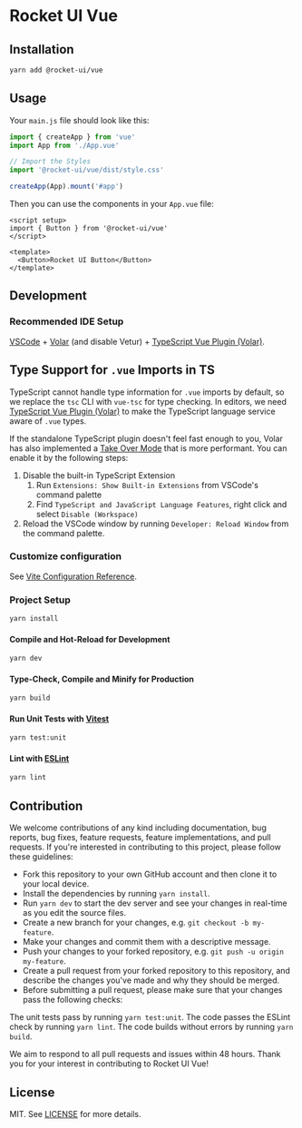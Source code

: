 # Rocket UI Vue

## Installation

```sh
yarn add @rocket-ui/vue
```

## Usage

Your `main.js` file should look like this:

```js
import { createApp } from 'vue'
import App from './App.vue'

// Import the Styles
import '@rocket-ui/vue/dist/style.css'

createApp(App).mount('#app')
```

Then you can use the components in your `App.vue` file:

```vue
<script setup>
import { Button } from '@rocket-ui/vue'
</script>

<template>
  <Button>Rocket UI Button</Button>
</template>
```

## Development

### Recommended IDE Setup

[VSCode](https://code.visualstudio.com/) + [Volar](https://marketplace.visualstudio.com/items?itemName=Vue.volar) (and disable Vetur) + [TypeScript Vue Plugin (Volar)](https://marketplace.visualstudio.com/items?itemName=Vue.vscode-typescript-vue-plugin).

## Type Support for `.vue` Imports in TS

TypeScript cannot handle type information for `.vue` imports by default, so we replace the `tsc` CLI with `vue-tsc` for type checking. In editors, we need [TypeScript Vue Plugin (Volar)](https://marketplace.visualstudio.com/items?itemName=Vue.vscode-typescript-vue-plugin) to make the TypeScript language service aware of `.vue` types.

If the standalone TypeScript plugin doesn't feel fast enough to you, Volar has also implemented a [Take Over Mode](https://github.com/johnsoncodehk/volar/discussions/471#discussioncomment-1361669) that is more performant. You can enable it by the following steps:

1. Disable the built-in TypeScript Extension
    1) Run `Extensions: Show Built-in Extensions` from VSCode's command palette
    2) Find `TypeScript and JavaScript Language Features`, right click and select `Disable (Workspace)`
2. Reload the VSCode window by running `Developer: Reload Window` from the command palette.

### Customize configuration

See [Vite Configuration Reference](https://vitejs.dev/config/).

### Project Setup

```sh
yarn install
```

#### Compile and Hot-Reload for Development

```sh
yarn dev
```

#### Type-Check, Compile and Minify for Production

```sh
yarn build
```

#### Run Unit Tests with [Vitest](https://vitest.dev/)

```sh
yarn test:unit
```

#### Lint with [ESLint](https://eslint.org/)

```sh
yarn lint
```

## Contribution

We welcome contributions of any kind including documentation, bug reports, bug fixes, feature requests, feature implementations, and pull requests. If you're interested in contributing to this project, please follow these guidelines:

- Fork this repository to your own GitHub account and then clone it to your local device.
- Install the dependencies by running `yarn install`.
- Run `yarn dev` to start the dev server and see your changes in real-time as you edit the source files.
- Create a new branch for your changes, e.g. `git checkout -b my-feature`.
- Make your changes and commit them with a descriptive message.
- Push your changes to your forked repository, e.g. `git push -u origin my-feature`.
- Create a pull request from your forked repository to this repository, and describe the changes you've made and why they should be merged.
- Before submitting a pull request, please make sure that your changes pass the following checks:

The unit tests pass by running `yarn test:unit`.
The code passes the ESLint check by running `yarn lint`.
The code builds without errors by running `yarn build`.

We aim to respond to all pull requests and issues within 48 hours. Thank you for your interest in contributing to Rocket UI Vue!

## License

MIT. See [LICENSE](./LICENSE) for more details.
